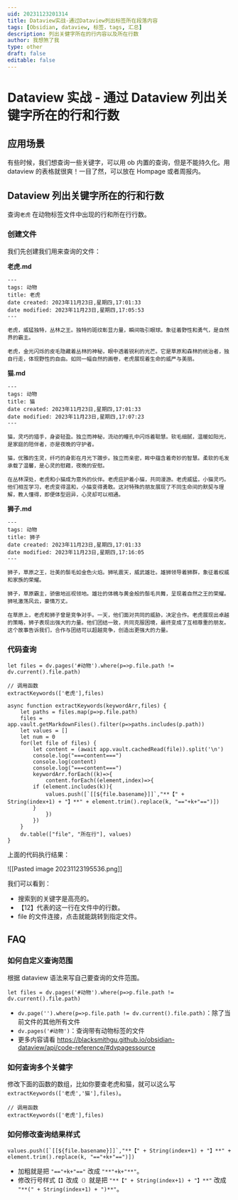 ```yaml
---
uid: 20231123201314
title: Dataview实战-通过Dataview列出标签所在段落内容
tags: [Obsidian, dataview, 标签，tags, 汇总]
description: 列出关健字所在的行内容以及所在行数
author: 我想煞了我
type: other
draft: false
editable: false
---
```


# Dataview 实战 - 通过 Dataview 列出关键字所在的行和行数

## 应用场景

有些时候，我们想查询一些关键字，可以用 ob 内置的查询，但是不能持久化。用 dataview 的表格就很爽！一目了然，可以放在 Hompage 或者周报内。

## Dataview 列出关键字所在的行和行数

查询`老虎` 在动物标签文件中出现的行和所在行行数。

### 创建文件

我们先创建我们用来查询的文件：

**老虎.md**

```
---
tags: 动物
title: 老虎
date created: 2023年11月23日,星期四,17:01:33
date modified: 2023年11月23日,星期四,17:05:53
---

老虎，威猛独特，丛林之王。独特的斑纹彰显力量，瞬间吸引眼球。象征着野性和勇气，是自然界的霸主。

老虎，金光闪烁的皮毛隐藏着丛林的神秘，眼中透着锐利的光芒。它是草原和森林的统治者，独自行走，体现野性的自由。如同一幅自然的画卷，老虎展现着生命的威严与美丽。
```

**猫.md**

```
---
tags: 动物
title: 猫
date created: 2023年11月23日,星期四,17:01:33
date modified: 2023年11月23日,星期四,17:07:23
---

猫，灵巧的猎手，身姿轻盈。独立而神秘，流动的瞳孔中闪烁着聪慧。软毛细腻，温暖如阳光，是家庭的陪伴者，亦是夜晚的守护者。

猫，优雅的生灵，纤巧的身影在月光下踱步。独立而亲密，眸中蕴含着奇妙的智慧。柔软的毛发承载了温馨，是心灵的慰藉，夜晚的安慰。

在丛林深处，老虎和小猫成为意外的伙伴。老虎庇护着小猫，共同漫游。老虎威猛，小猫灵巧。他们相互学习，老虎变得温和，小猫变得勇敢。这对特殊的朋友展现了不同生命间的默契与理解，教人懂得，即便体型迥异，心灵却可以相通。
```

**狮子.md**

```
---
tags: 动物
title: 狮子
date created: 2023年11月23日,星期四,17:01:33
date modified: 2023年11月23日,星期四,17:16:05
---

狮子，草原之王，壮美的鬃毛如金色火焰。狮吼震天，威武雄壮。雄狮领导着狮群，象征着权威和家族的荣耀。

狮子，草原霸主，骄傲地巡视领地。雄壮的体魄与黄金般的鬃毛共舞，呈现着自然之王的荣耀。狮吼激荡风云，豪情万丈。

在草原上，老虎和狮子曾是竞争对手。一天，他们面对共同的威胁，决定合作。老虎展现出卓越的策略，狮子表现出强大的力量。他们团结一致，共同克服困境，最终变成了互相尊重的朋友。这个故事告诉我们，合作与团结可以超越竞争，创造出更强大的力量。
```

### 代码查询

```
let files = dv.pages('#动物').where(p=>p.file.path != dv.current().file.path)

// 调用函数
extractKeywords(['老虎'],files)

async function extractKeywords(keywordArr,files) {
	let paths = files.map(p=>p.file.path)
	files = app.vault.getMarkdownFiles().filter(p=>paths.includes(p.path))
	let values = []
	let num = 0
	for(let file of files) {
		let content = (await app.vault.cachedRead(file)).split('\n')
		console.log("===content===")
		console.log(content)
		console.log("===content===")
		keywordArr.forEach((k)=>{
			content.forEach((element,index)=>{
      	if (element.includes(k)){
      		values.push([`[[${file.basename}]]`,"**【" + String(index+1) + "】**" + element.trim().replace(k, "=="+k+"==")])
      	}
			})
		})
	}
	dv.table(["file", "所在行"], values)
}
```

上面的代码执行结果：

![[Pasted image 20231123195536.png]]

我们可以看到：

- 搜索到的关键字是高亮的。
- 【12】代表的这一行在文件中的行数。
- file 的文件连接，点击就能跳转到指定文件。

## FAQ

### 如何自定义查询范围

根据 dataview 语法来写自己要查询的文件范围。

```
let files = dv.pages('#动物').where(p=>p.file.path != dv.current().file.path)
```

- `dv.page('').where(p=>p.file.path != dv.current().file.path)`：除了当前文件的其他所有文件
- `dv.pages('#动物')`：查询带有动物标签的文件
- 更多内容请看 https://blacksmithgu.github.io/obsidian-dataview/api/code-reference/#dvpagessource

### 如何查询多个关健字

修改下面的函数的数组，比如你要查老虎和猫，就可以这么写 `extractKeywords(['老虎','猫'],files)`。

```
// 调用函数
extractKeywords(['老虎'],files)
```

### 如何修改查询结果样式

```
values.push([`[[${file.basename}]]`,"**【" + String(index+1) + "】**" + element.trim().replace(k, "=="+k+"==")])
```

- 加粗就是把 `"=="+k+"=="` 改成 `"**"+k+"**"`。
- 修改行号样式`【】`改成`（）`就是把 `"**【" + String(index+1) + "】**"` 改成 `"**(" + String(index+1) + ")**"`。
